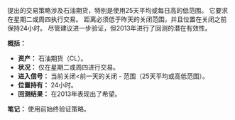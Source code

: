 提出的交易策略涉及石油期货，特别是使用25天平均或每日高的低范围。 它要求在星期二或周四执行交易。 距离必须低于昨天的关闭范围，并且位置在关闭之前保持24小时。 尽管建议进一步验证，但2013年进行了回测的潜在有效性。

 **概括：** 

- **资产：** 石油期货（CL）。
- **状况：** 仅在星期二或周四进行交易。
- **进入信号：** 当前关闭<前一天的关闭 - 范围（25天平均或高低范围）。
- **位置持有：** 24小时。
- **回测结果：** 在2013年表现出了希望。

 **笔记：** 使用前始终验证策略。